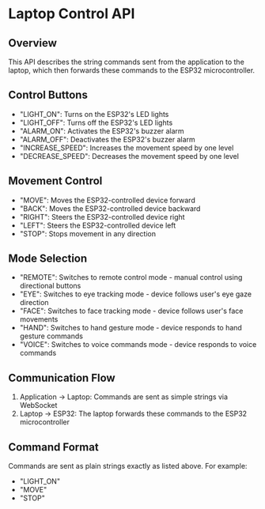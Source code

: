 # Laptop Control API

## Overview

This API describes the string commands sent from the application to the laptop, which then forwards these commands to the ESP32 microcontroller.

## Control Buttons

- "LIGHT_ON": Turns on the ESP32's LED lights
- "LIGHT_OFF": Turns off the ESP32's LED lights
- "ALARM_ON": Activates the ESP32's buzzer alarm
- "ALARM_OFF": Deactivates the ESP32's buzzer alarm
- "INCREASE_SPEED": Increases the movement speed by one level
- "DECREASE_SPEED": Decreases the movement speed by one level

## Movement Control

- "MOVE": Moves the ESP32-controlled device forward
- "BACK": Moves the ESP32-controlled device backward
- "RIGHT": Steers the ESP32-controlled device right
- "LEFT": Steers the ESP32-controlled device left
- "STOP": Stops movement in any direction

## Mode Selection

- "REMOTE": Switches to remote control mode - manual control using directional buttons
- "EYE": Switches to eye tracking mode - device follows user's eye gaze direction
- "FACE": Switches to face tracking mode - device follows user's face movements
- "HAND": Switches to hand gesture mode - device responds to hand gesture commands
- "VOICE": Switches to voice commands mode - device responds to voice commands

## Communication Flow

1. Application → Laptop: Commands are sent as simple strings via WebSocket
2. Laptop → ESP32: The laptop forwards these commands to the ESP32 microcontroller

## Command Format

Commands are sent as plain strings exactly as listed above. For example:

- "LIGHT_ON"
- "MOVE"
- "STOP"
